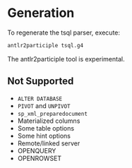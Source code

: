 # Generation

To regenerate the tsql parser, execute:

```sh
antlr2participle tsql.g4
```

The antlr2participle tool is experimental.

## Not Supported

- `ALTER DATABASE`
- `PIVOT` and `UNPIVOT`
- `sp_xml_preparedocument`
- Materialized columns
- Some table options
- Some hint options
- Remote/linked server
- OPENQUERY
- OPENROWSET